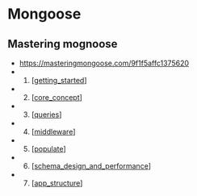 # Mongoose

## Mastering mognoose

- https://masteringmongoose.com/9f1f5affc1375620
- 1. [[getting_started]]
- 2. [[core_concept]]
- 3. [[queries]]
- 4. [[middleware]]
- 5. [[populate]]
- 6. [[schema_design_and_performance]]
- 7. [[app_structure]]

[//begin]: # "Autogenerated link references for markdown compatibility"
[getting_started]: ../mastering_mongodb/getting_started.md "Getting started"
[core_concept]: core_concept.md "2. 핵심 컨셉"
[queries]: queries.md "3. 쿼리"
[middleware]: middleware.md "4. Middleware"
[populate]: populate.md "5. populate"
[schema_design_and_performance]: schema_design_and_performance.md "6. 스키마 디자인과 성능"
[app_structure]: app_structure.md "7. App structure"
[//end]: # "Autogenerated link references"
